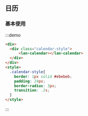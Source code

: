 ## 日历

### 基本使用

:::demo 
```html
<div>
  <div class="calendar-style">
      <lan-calendar></lan-calendar>
  </div>
</div>
<style>
  .calendar-style{
    border: 1px solid #ebebeb;
    padding: 24px;
    border-radius: 3px;
    transition: .2s;
  }
</style>
```
:::
